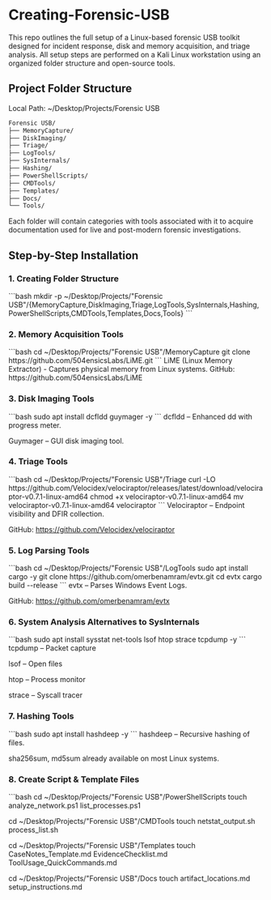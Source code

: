 # Creating-Forensic-USB
This repo outlines the full setup of a Linux-based forensic USB toolkit designed for incident response, disk and memory acquisition, and triage analysis. All setup steps are performed on a Kali Linux workstation using an organized folder structure and open-source tools.

<h2>Project Folder Structure</h2>

  Local Path: ~/Desktop/Projects/Forensic USB
  
  ```bash
  Forensic USB/
  ├── MemoryCapture/
  ├── DiskImaging/
  ├── Triage/
  ├── LogTools/
  ├── SysInternals/
  ├── Hashing/
  ├── PowerShellScripts/
  ├── CMDTools/
  ├── Templates/
  ├── Docs/
  └── Tools/
  ```
Each folder will contain categories with tools associated with it to acquire documentation used for live and post-modern forensic investigations.

<h2>Step-by-Step Installation</h2>

<h3>1. Creating Folder Structure</h3>
  ```bash
  mkdir -p ~/Desktop/Projects/"Forensic USB"/{MemoryCapture,DiskImaging,Triage,LogTools,SysInternals,Hashing,PowerShellScripts,CMDTools,Templates,Docs,Tools}
  ```

<h3>2. Memory Acquisition Tools</h3>
  ```bash
  cd ~/Desktop/Projects/"Forensic USB"/MemoryCapture
  git clone https://github.com/504ensicsLabs/LiME.git
  ```
LiME (Linux Memory Extractor) - Captures physical memory from Linux systems.
GitHub: https://github.com/504ensicsLabs/LiME
  
<h3>3. Disk Imaging Tools</h3>
  ```bash
  sudo apt install dcfldd guymager -y
  ```
dcfldd – Enhanced dd with progress meter.

Guymager – GUI disk imaging tool.
  
<h3>4. Triage Tools</h3>
  ```bash
  cd ~/Desktop/Projects/"Forensic USB"/Triage
  curl -LO https://github.com/Velocidex/velociraptor/releases/latest/download/velociraptor-v0.7.1-linux-amd64
  chmod +x velociraptor-v0.7.1-linux-amd64
  mv velociraptor-v0.7.1-linux-amd64 velociraptor
  ```
Velociraptor – Endpoint visibility and DFIR collection.

GitHub: https://github.com/Velocidex/velociraptor
  
<h3>5. Log Parsing Tools</h3>
  ```bash
  cd ~/Desktop/Projects/"Forensic USB"/LogTools
  sudo apt install cargo -y
  git clone https://github.com/omerbenamram/evtx.git
  cd evtx
  cargo build --release
  ```
evtx – Parses Windows Event Logs.

GitHub: https://github.com/omerbenamram/evtx
  
<h3>6. System Analysis Alternatives to SysInternals</h3>
  ```bash
  sudo apt install sysstat net-tools lsof htop strace tcpdump -y
  ```
tcpdump – Packet capture

lsof – Open files

htop – Process monitor

strace – Syscall tracer
  
<h3>7. Hashing Tools</h3>
  ```bash
  sudo apt install hashdeep -y
  ```
hashdeep – Recursive hashing of files.

sha256sum, md5sum already available on most Linux systems.
  
<h3>8. Create Script & Template Files</h3>
  ```bash
  cd ~/Desktop/Projects/"Forensic USB"/PowerShellScripts
  touch analyze_network.ps1 list_processes.ps1
  
  cd ~/Desktop/Projects/"Forensic USB"/CMDTools
  touch netstat_output.sh process_list.sh
  
  cd ~/Desktop/Projects/"Forensic USB"/Templates
  touch CaseNotes_Template.md EvidenceChecklist.md ToolUsage_QuickCommands.md
  
  cd ~/Desktop/Projects/"Forensic USB"/Docs
  touch artifact_locations.md setup_instructions.md
  ```

  
